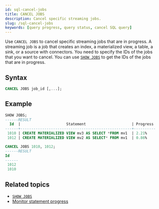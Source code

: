 ```yaml
---
id: sql-cancel-jobs
title: CANCEL JOBS
description: Cancel specific streaming jobs.
slug: /sql-cancel-jobs
keywords: [query progress, query status, cancel SQL query]
---
```

<head>
  <link rel="canonical" href="https://docs.risingwave.com/docs/current/sql-cancel-jobs/" />
</head>

Use `CANCEL JOBS` to cancel specific streaming jobs that are in progress. A streaming job is a job that creates an index, a materialized view, a table, a sink, or a source with connectors. You need to specify the IDs of the jobs that you want to cancel. You can use [`SHOW JOBS`](/sql/commands/sql-show-jobs.md) to get the IDs of the jobs that are in progress.

## Syntax

```sql
CANCEL JOBS job_id [,...];
```

## Example

```sql title="Show all jobs"
SHOW JOBS;
------RESULT
  Id  |                     Statement                     | Progress
------+---------------------------------------------------+----------
 1010 | CREATE MATERIALIZED VIEW mv3 AS SELECT *FROM mv1  | 2.21%
 1012 | CREATE MATERIALIZED VIEW mv2 AS SELECT* FROM mv1  | 0.86%
```

```sql title="Cancel jobs"
CANCEL JOBS 1010, 1012;
------RESULT
Id
------
 1012
 1010
 ```

## Related topics

- [`SHOW JOBS`](/sql/commands/sql-show-jobs.md)
- [Monitor statement progress](/manage/view-statement-progress.md)
